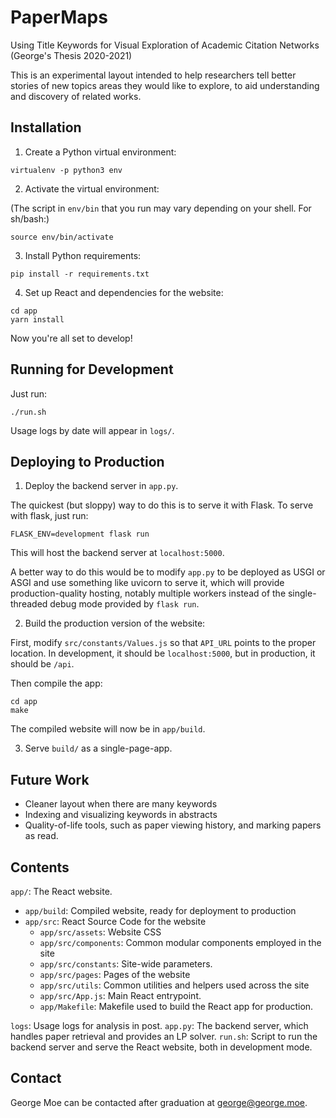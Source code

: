 PaperMaps
=====
Using Title Keywords for Visual Exploration of Academic Citation Networks
(George's Thesis 2020-2021)

This is an experimental layout intended to help researchers tell better stories of new topics areas they would like to
explore, to aid understanding and discovery of related works.


Installation
-----

1. Create a Python virtual environment:

```shell
virtualenv -p python3 env
```

2. Activate the virtual environment:

(The script in `env/bin` that you run may vary depending on your shell. For sh/bash:)

```shell
source env/bin/activate
```

3. Install Python requirements:

```shell
pip install -r requirements.txt
```

4. Set up React and dependencies for the website:

```shell
cd app
yarn install
```

Now you're all set to develop!


Running for Development
-----

Just run:

```shell
./run.sh
```

Usage logs by date will appear in `logs/`.

Deploying to Production
-----

1. Deploy the backend server in `app.py`.

The quickest (but sloppy) way to do this is to serve it with Flask. To serve with flask, just run:

```shell
FLASK_ENV=development flask run
```

This will host the backend server at `localhost:5000`. 

A better way to do this would be to modify `app.py` to be deployed as USGI or ASGI and use something like uvicorn to
serve it, which will provide production-quality hosting, notably multiple workers instead of the single-threaded debug
mode provided by `flask run`.

2. Build the production version of the website:

First, modify `src/constants/Values.js` so that `API_URL` points to the proper location. In development, it should be
`localhost:5000`, but in production, it should be `/api`.

Then compile the app:

```shell
cd app
make
```

The compiled website will now be in `app/build`.

3. Serve `build/` as a single-page-app.

Future Work
-----

* Cleaner layout when there are many keywords
* Indexing and visualizing keywords in abstracts
* Quality-of-life tools, such as paper viewing history, and marking papers as read.

Contents
-----

`app/`: The React website.

* `app/build`: Compiled website, ready for deployment to production
* `app/src`: React Source Code for the website
    * `app/src/assets`: Website CSS
    * `app/src/components`: Common modular components employed in the site
    * `app/src/constants`: Site-wide parameters.
    * `app/src/pages`: Pages of the website
    * `app/src/utils`: Common utilities and helpers used across the site
    * `app/src/App.js`: Main React entrypoint.
    * `app/Makefile`: Makefile used to build the React app for production.

`logs`: Usage logs for analysis in post.
`app.py`: The backend server, which handles paper retrieval and provides an LP solver.
`run.sh`: Script to run the backend server and serve the React website, both in development mode.


Contact
-----

George Moe can be contacted after graduation at [george@george.moe](mailto:george@george.moe).

